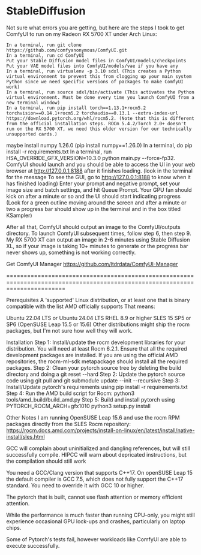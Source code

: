 # StableDiffusion

Not sure what errors you are getting, but here are the steps I took to get ComfyUI to run on my Radeon RX 5700 XT under Arch Linux:

    In a terminal, run git clone https://github.com/comfyanonymous/ComfyUI.git
    In a terminal, run cd ComfyUI
    Put your Stable Diffusion model files in ComfyUI/models/checkpoints
    Put your VAE model files into ComfyUI/models/vae if you have any
    In a terminal, run virtualenv -p 3.10 sdxl (This creates a Python virtual environment to prevent this from clogging up your main system Python since we need specific versions of packages to make ComfyUI work)
    In a terminal, run source sdxl/bin/activate (This activates the Python virtual environment. Must be done every time you launch ComfyUI from a new terminal window)
    In a terminal, run pip install torch==1.13.1+rocm5.2 torchvision==0.14.1+rocm5.2 torchaudio==0.13.1 --extra-index-url https://download.pytorch.org/whl/rocm5.2. (Note that this is different from the official installation steps. ROCm 5.4.2/Torch 2.0+ doesn't run on the RX 5700 XT, we need this older version for our technically unsupported cards.)
maybe install numpy 1.26.0 (pip install numpy==1.26.0)
    In a terminal, do pip install -r requirements.txt
    In a terminal, run HSA_OVERRIDE_GFX_VERSION=10.3.0 python main.py --force-fp32. ComfyUI should launch and you should be able to access the UI in your web browser at http://127.0.0.1:8188 after it finishes loading. (look in the terminal for the message To see the GUI, go to http://127.0.0.1:8188 to know when it has finished loading)
    Enter your prompt and negative prompt, set your image size and batch settings, and hit Queue Prompt. Your GPU fan should kick on after a minute or so and the UI should start indicating progress (Look for a green outline moving around the screen and after a minute or two a progress bar should show up in the terminal and in the box titled KSampler)

After all that, ComfyUI should output an image to the ComfyUI/outputs directory. To launch ComfyUI subsequent times, follow step 6, then step 9. My RX 5700 XT can output an image in 2-6 minutes using Stable Diffusion XL, so if your image is taking 10+ minutes to generate or the progress bar never shows up, something is not working correctly.

Get ComfyUI Manager
https://github.com/ltdrdata/ComfyUI-Manager

=============================================================================================================================

Prerequisites
A 'supported' Linux distribution, or at least one that is binary compatible with the list AMD officially supports That means:

Ubuntu 22.04 LTS or Ubuntu 24.04 LTS
RHEL 8.9 or higher
SLES 15 SP5 or SP6 (OpenSUSE Leap 15.5 or 15.6)
Other distributions might ship the rocm packages, but I'm not sure how well they will work.

Installation
Step 1: Install/update the rocm development libraries for your distribution. You will need at least Rocm 6.2.1. Ensure that all the required development packages are installed. If you are using the official AMD repositories, the rocm-ml-sdk metapackage should install all the required packages.
Step 2: Clean your pytorch source tree by deleting the build directory and doing a git reset --hard
Step 2: Update the pytorch source code using git pull and git submodule update --init --recursive
Step 3: Install/Update pytorch's requirements using pip install -r requirements.txt
Step 4: Run the AMD build script for Rocm: python3 tools/amd_build/build_amd.py
Step 5: Build and install pytorch using PYTORCH_ROCM_ARCH=gfx1010 python3 setup.py install

Other Notes
I am running OpenSUSE Leap 15.6 and use the rocm RPM packages directly from the SLES Rocm repository: https://rocm.docs.amd.com/projects/install-on-linux/en/latest/install/native-install/sles.html

GCC will complain about uninitialized and dangling references, but will still successfully compile.
HIPCC will warn about depricated instructions, but the compilation should still work

You need a GCC/Clang version that supports C++17. On openSUSE Leap 15 the default compiler is GCC 7.5, which does not fully support the C++17 standard. You need to override it with GCC 10 or higher.

The pytorch that is built, cannot use flash attention or memory efficient attention.

While the performance is much faster than running CPU-only, you might still experience occasional GPU lock-ups and crashes, particularly on laptop chips.

Some of Pytorch's tests fail, however workloads like ComfyUI are able to execute successfully.
